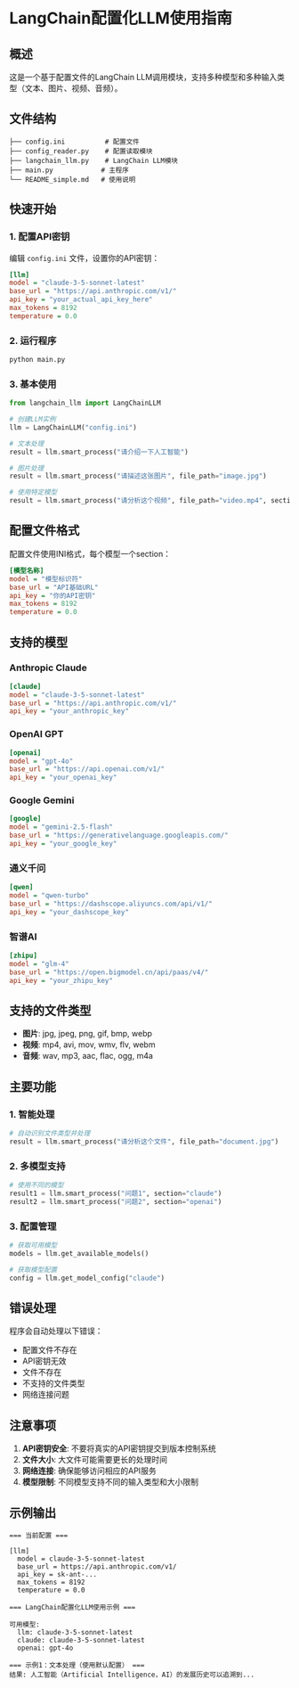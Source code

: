 # LangChain配置化LLM使用指南

## 概述

这是一个基于配置文件的LangChain LLM调用模块，支持多种模型和多种输入类型（文本、图片、视频、音频）。

## 文件结构

```
├── config.ini          # 配置文件
├── config_reader.py    # 配置读取模块
├── langchain_llm.py    # LangChain LLM模块
├── main.py            # 主程序
└── README_simple.md   # 使用说明
```

## 快速开始

### 1. 配置API密钥

编辑 `config.ini` 文件，设置你的API密钥：

```ini
[llm]
model = "claude-3-5-sonnet-latest"
base_url = "https://api.anthropic.com/v1/"
api_key = "your_actual_api_key_here"
max_tokens = 8192
temperature = 0.0
```

### 2. 运行程序

```bash
python main.py
```

### 3. 基本使用

```python
from langchain_llm import LangChainLLM

# 创建LLM实例
llm = LangChainLLM("config.ini")

# 文本处理
result = llm.smart_process("请介绍一下人工智能")

# 图片处理
result = llm.smart_process("请描述这张图片", file_path="image.jpg")

# 使用特定模型
result = llm.smart_process("请分析这个视频", file_path="video.mp4", section="claude")
```

## 配置文件格式

配置文件使用INI格式，每个模型一个section：

```ini
[模型名称]
model = "模型标识符"
base_url = "API基础URL"
api_key = "你的API密钥"
max_tokens = 8192
temperature = 0.0
```

## 支持的模型

### Anthropic Claude
```ini
[claude]
model = "claude-3-5-sonnet-latest"
base_url = "https://api.anthropic.com/v1/"
api_key = "your_anthropic_key"
```

### OpenAI GPT
```ini
[openai]
model = "gpt-4o"
base_url = "https://api.openai.com/v1/"
api_key = "your_openai_key"
```

### Google Gemini
```ini
[google]
model = "gemini-2.5-flash"
base_url = "https://generativelanguage.googleapis.com/"
api_key = "your_google_key"
```

### 通义千问
```ini
[qwen]
model = "qwen-turbo"
base_url = "https://dashscope.aliyuncs.com/api/v1/"
api_key = "your_dashscope_key"
```

### 智谱AI
```ini
[zhipu]
model = "glm-4"
base_url = "https://open.bigmodel.cn/api/paas/v4/"
api_key = "your_zhipu_key"
```

## 支持的文件类型

- **图片**: jpg, jpeg, png, gif, bmp, webp
- **视频**: mp4, avi, mov, wmv, flv, webm
- **音频**: wav, mp3, aac, flac, ogg, m4a

## 主要功能

### 1. 智能处理
```python
# 自动识别文件类型并处理
result = llm.smart_process("请分析这个文件", file_path="document.jpg")
```

### 2. 多模型支持
```python
# 使用不同的模型
result1 = llm.smart_process("问题1", section="claude")
result2 = llm.smart_process("问题2", section="openai")
```

### 3. 配置管理
```python
# 获取可用模型
models = llm.get_available_models()

# 获取模型配置
config = llm.get_model_config("claude")
```

## 错误处理

程序会自动处理以下错误：
- 配置文件不存在
- API密钥无效
- 文件不存在
- 不支持的文件类型
- 网络连接问题

## 注意事项

1. **API密钥安全**: 不要将真实的API密钥提交到版本控制系统
2. **文件大小**: 大文件可能需要更长的处理时间
3. **网络连接**: 确保能够访问相应的API服务
4. **模型限制**: 不同模型支持不同的输入类型和大小限制

## 示例输出

```
=== 当前配置 ===

[llm]
  model = claude-3-5-sonnet-latest
  base_url = https://api.anthropic.com/v1/
  api_key = sk-ant-...
  max_tokens = 8192
  temperature = 0.0

=== LangChain配置化LLM使用示例 ===

可用模型:
  llm: claude-3-5-sonnet-latest
  claude: claude-3-5-sonnet-latest
  openai: gpt-4o

=== 示例1：文本处理（使用默认配置） ===
结果: 人工智能（Artificial Intelligence，AI）的发展历史可以追溯到...
``` 